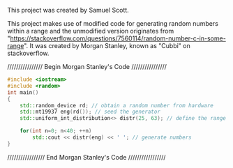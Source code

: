This project was created by Samuel Scott.

This project makes use of modified code for generating random numbers within a range and the unmodified version originates from "https://stackoverflow.com/questions/7560114/random-number-c-in-some-range". It was created by Morgan Stanley, known as "Cubbi" on stackoverflow.

//////////////// Begin Morgan Stanley's Code ////////////////
```c++
#include <iostream>
#include <random>
int main()
{
    std::random_device rd; // obtain a random number from hardware
    std::mt19937 eng(rd()); // seed the generator
    std::uniform_int_distribution<> distr(25, 63); // define the range

    for(int n=0; n<40; ++n)
        std::cout << distr(eng) << ' '; // generate numbers
}
```
///////////////// End Morgan Stanley's Code /////////////////
